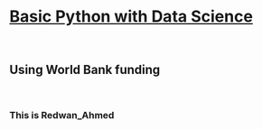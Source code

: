 <p><u><b><h1>Basic Python with Data Science</h1></b></u>
<br>
<h2>Using World Bank funding</h2>
<br>
<h3> This is Redwan_Ahmed <h3>
<br>
</p>
